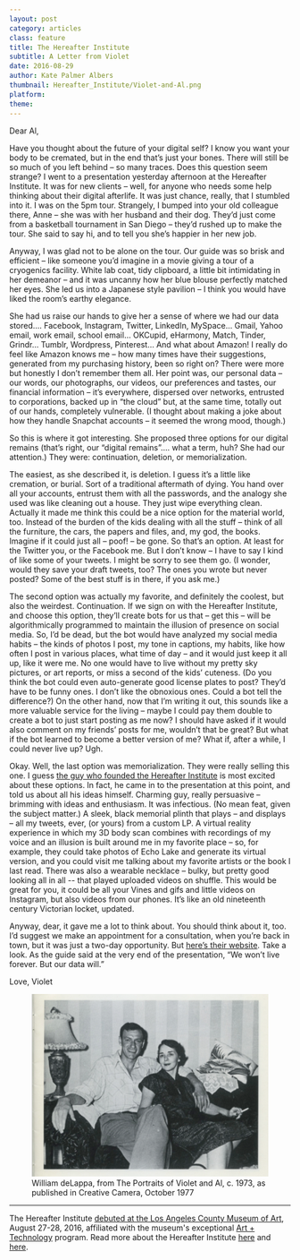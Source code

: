 ```yaml
---
layout: post
category: articles
class: feature
title: The Hereafter Institute
subtitle: A Letter from Violet
date: 2016-08-29
author: Kate Palmer Albers
thumbnail: Hereafter_Institute/Violet-and-Al.png
platform: 
theme:
---
```

Dear Al,

Have you thought about the future of your digital self? I know you want your body to be cremated, but in the end that’s just your bones. There will still be so much of you left behind – so many traces. Does this question seem strange? I went to a presentation yesterday afternoon at the Hereafter Institute. It was for new clients – well, for anyone who needs some help thinking about their digital afterlife. It was just chance, really, that I stumbled into it. I was on the 5pm tour. Strangely, I bumped into your old colleague there, Anne – she was with her husband and their dog. They’d just come from a basketball tournament in San Diego – they’d rushed up to make the tour. She said to say hi, and to tell you she’s happier in her new job. 

Anyway, I was glad not to be alone on the tour. Our guide was so brisk and efficient – like someone you’d imagine in a movie giving a tour of a cryogenics facility. White lab coat, tidy clipboard, a little bit intimidating in her demeanor – and it was uncanny how her blue blouse perfectly matched her eyes. She led us into a Japanese style pavilion – I think you would have liked the room’s earthy elegance. 

She had us raise our hands to give her a sense of where we had our data stored….
Facebook, Instagram, Twitter, LinkedIn, MySpace…
Gmail, Yahoo email, work email, school email…
OKCupid, eHarmony, Match, Tinder, Grindr…
Tumblr, Wordpress, Pinterest…
And what about Amazon! I really do feel like Amazon knows me – how many times have their suggestions, generated from my purchasing history, been so right on? 
There were more but honestly I don’t remember them all. Her point was, our personal data – our words, our photographs, our videos, our preferences and tastes, our financial information – it’s everywhere, dispersed over networks, entrusted to corporations, backed up in “the cloud” but, at the same time, totally out of our hands, completely vulnerable. (I thought about making a joke about how they handle Snapchat accounts – it seemed the wrong mood, though.)

So this is where it got interesting. She proposed three options for our digital remains (that’s right, our “digital remains”…. what a term, huh? She had our attention.) They were: continuation, deletion, or memorialization.

The easiest, as she described it, is deletion. I guess it’s a little like cremation, or burial. Sort of a traditional aftermath of dying. You hand over all your accounts, entrust them with all the passwords, and the analogy she used was like cleaning out a house. They just wipe everything clean. Actually it made me think this could be a nice option for the material world, too. Instead of the burden of the kids dealing with all the stuff – think of all the furniture, the cars, the papers and files, and, my god, the books. Imagine if it could just all – poof! – be gone. So that’s an option. At least for the Twitter you, or the Facebook me. But I don’t know – I have to say I kind of like some of your tweets. I might be sorry to see them go. (I wonder, would they save your draft tweets, too? The ones you wrote but never posted? Some of the best stuff is in there, if you ask me.) 

The second option was actually my favorite, and definitely the coolest, but also the weirdest. Continuation. If we sign on with the Hereafter Institute, and choose this option, they’ll create bots for us that – get this – will be algorithmically programmed to maintain the illusion of presence on social media. So, I’d be dead, but the bot would have analyzed my social media habits – the kinds of photos I post, my tone in captions, my habits, like how often I post in various places, what time of day – and it would just keep it all up, like it were me. No one would have to live without my pretty sky pictures, or art reports, or miss a second of the kids’ cuteness. (Do you think the bot could even auto-generate good license plates to post? They’d have to be funny ones. I don’t like the obnoxious ones. Could a bot tell the difference?) On the other hand, now that I’m writing it out, this sounds like a more valuable service for the living – maybe I could pay them double to create a bot to just start posting as me now? I should have asked if it would also comment on my friends’ posts for me, wouldn’t that be great? But what if the bot learned to become a better version of me? What if, after a while, I could never live up?
Ugh.

Okay. Well, the last option was memorialization. They were really selling this one. I guess [the guy who founded the Hereafter Institute](http://www.gabebc.com/) is most excited about these options. In fact, he came in to the presentation at this point, and told us about all his ideas himself. Charming guy, really persuasive – brimming with ideas and enthusiasm. It was infectious. (No mean feat, given the subject matter.) A sleek, black memorial plinth that plays – and displays – all my tweets, ever, (or yours) from a custom LP. A virtual reality experience in which my 3D body scan combines with recordings of my voice and an illusion is built around me in my favorite place – so, for example, they could take photos of Echo Lake and generate its virtual version, and you could visit me talking about my favorite artists or the book I last read. There was also a wearable necklace – bulky, but pretty good looking all in all -- that played uploaded videos on shuffle. This would be great for you, it could be all your Vines and gifs and little videos on Instagram, but also videos from our phones. It’s like an old nineteenth century Victorian locket, updated. 

Anyway, dear, it gave me a lot to think about. You should think about it, too. I’d suggest we make an appointment for a consultation, when you’re back in town, but it was just a two-day opportunity. But [here’s their website](http://www.hereafterinstitute.com/). Take a look. As the guide said at the very end of the presentation, “We won’t live forever. But our data will.”

Love, Violet



<figure class="figure">
	<img src="../assets/images/Hereafter_Institute/Violet-and-Al.png" alt="So cute!" />
	<figcaption>
	William deLappa, from The Portraits of Violet and Al, c. 1973, 
	as published in Creative Camera, October 1977
	</figcaption>
</figure>

**************
The Hereafter Institute [debuted at the Los Angeles County Museum of Art](http://www.lacma.org/about-hereafter-institute), August 27-28, 2016, affiliated with the museum's exceptional [Art + Technology](http://www.lacma.org/lab) program. Read more about the Hereafter Institute [here](http://laist.com/2016/08/23/hereafter_lacma.php) and [here](http://thecreatorsproject.vice.com/blog/hereafter-institute-digital-remains-death-online-art-project).




